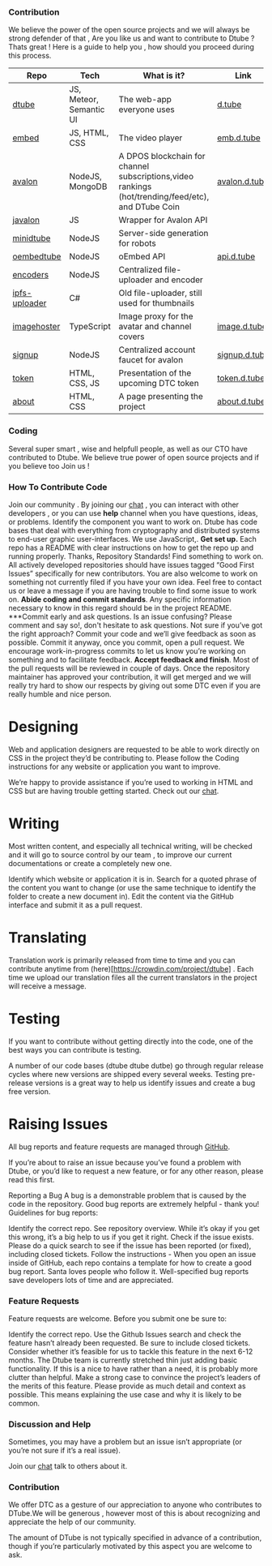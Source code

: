 ### Contribution
We believe the power of the open source projects and we will always be strong defender of that , Are you like us and want to contribute to Dtube ? Thats great ! Here is a guide to help you , how should you proceed during this process.

|Repo|Tech|What is it?|Link|
|---|---|---|---|
|[dtube](https://github.com/dtube/dtube)|JS, Meteor, Semantic UI|The web-app everyone uses|[d.tube](https://d.tube)|
|[embed](https://github.com/dtube/embed)|JS, HTML, CSS|The video player|[emb.d.tube](https://emb.d.tube/#!/alokkumar121/Qmb2YtaokLVPgXGG6tzDV663SXLfXz1Q2tNJ2ZWb4Nfnqo)|
|[avalon](https://github.com/dtube/avalon)|NodeJS, MongoDB|A DPOS blockchain for channel subscriptions,video rankings (hot/trending/feed/etc), and DTube Coin|[avalon.d.tube](https://avalon.d.tube/trending)|
|[javalon](https://github.com/dtube/javalon)|JS|Wrapper for Avalon API|   |
|[minidtube](https://github.com/dtube/minidtube)|NodeJS|Server-side generation for robots|   |
|[oembedtube](https://github.com/dtube/oembedtube)|NodeJS|oEmbed API|[api.d.tube](https://api.d.tube/oembed?url=https://d.tube/v/clixmoney/h1sh3h82tn5)|
|[encoders](https://github.com/dtube/encoders)|NodeJS|Centralized file-uploader and encoder|   |
|[ipfs-uploader](https://github.com/dtube/ipfs-uploader)|C#|Old file-uploader, still used for thumbnails|   |
|[imagehoster](https://github.com/dtube/imagehoster)|TypeScript|Image proxy for the avatar and channel covers|[image.d.tube](https://image.d.tube/u/heimindanger/avatar/)|
|[signup](https://github.com/dtube/signup)|NodeJS|Centralized account faucet for avalon|[signup.d.tube](https://signup.d.tube)|
|[token](https://github.com/dtube/token)|HTML, CSS, JS|Presentation of the upcoming DTC token|[token.d.tube](https://token.d.tube)|
|[about](https://github.com/dtube/about)|HTML, CSS|A page presenting the project|[about.d.tube](https://about.d.tube)|

### Coding
Several super smart , wise and helpfull people, as well as our CTO have contributed to Dtube. We believe true power of open source projects and if you believe too Join us !

### How To Contribute Code
Join our community . By joining our [chat](https://discord.gg/BcTr97) , you can interact with other developers , or you can use **help** channel when you have questions, ideas, or problems.
Identify the component you want to work on. Dtube  has code bases that deal with everything from cryptography and distributed systems to end-user graphic user-interfaces. We use  JavaScript,. 
**Get set up.** Each repo has a README with clear instructions on how to get the repo up and running properly. Thanks, Repository Standards!
Find something to work on. All actively developed repositories should have issues tagged “Good First Issues” specifically for new contributors. You are also welcome to work on something not currently filed if you have your own idea. Feel free to contact us or leave a message if you are having trouble to find some issue to work on.
**Abide coding and commit standards**. Any specific information necessary to know in this regard should be in the project README.
***Commit early and ask questions. Is an issue confusing? Please comment and say so!, don't hesitate to ask questions. Not sure if you’ve got the right approach? Commit your code and we’ll give feedback as soon as possible. Commit it anyway, once you commit, open a pull request. We encourage work-in-progress commits to let us know you’re working on something and to facilitate feedback.
**Accept feedback and finish**. Most of the pull requests will be reviewed in couple of days. Once the repository maintainer has approved your contribution, it will get merged and we will really try hard to show our respects by giving out some DTC even if you are really humble and nice person.
# Designing
Web and application designers are requested to be able to work directly on CSS in the project they’d be contributing to. Please follow the Coding instructions for any website or application you want to improve.

We’re happy to provide assistance if you’re used to working in HTML and CSS but are having trouble getting started. Check out our [chat](https://discord.gg/BcTr9).

# Writing
Most written content, and especially all technical writing, will be checked and it will go to source control by our team , to improve our current documentations or create a completely new one.

Identify which website or application it is in.
Search for a quoted phrase of the content you want to change (or use the same technique to identify the folder to create a new document in).
Edit the content via the GitHub interface and submit it as a pull request.
# Translating
Translation work is primarily released from time to time and you can contribute anytime from (here)[https://crowdin.com/project/dtube] . Each time we upload our translation files all the current translators in the project will receive a message.

# Testing
If you want to contribute without getting directly into the code, one of the best ways you can contribute is testing.

A number of our code bases (dtube dtube dutbe) go through regular release cycles where new versions are shipped every several weeks. Testing pre-release versions is a great way to help us identify issues and create a bug free version.



# Raising Issues
All bug reports and feature requests are managed through [GitHub](https://github.com/dtube).

If you’re about to raise an issue because you’ve found a problem with Dtube, or you’d like to request a new feature, or for any other reason, please read this first.

Reporting a Bug
A bug is a demonstrable problem that is caused by the code in the repository. Good bug reports are extremely helpful - thank you! Guidelines for bug reports:

Identify the correct repo. See repository overview. While it’s okay if you get this wrong, it’s a big help to us if you get it right.
Check if the issue exists. Please do a quick search to see if the issue has been reported (or fixed), including closed tickets.
Follow the instructions - When you open an issue inside of GitHub, each repo contains a template for how to create a good bug report. Santa loves people who follow it.
Well-specified bug reports save developers lots of time and are appreciated.

### Feature Requests
Feature requests are welcome. Before you submit one be sure to:

Identify the correct repo.
Use the Github Issues search and check the feature hasn’t already been requested. Be sure to include closed tickets.
Consider whether it’s feasible for us to tackle this feature in the next 6-12 months. The Dtube team is currently stretched thin just adding basic functionality. If this is a nice to have rather than a need, it is probably more clutter than helpful.
Make a strong case to convince the project’s leaders of the merits of this feature. Please provide as much detail and context as possible. This means explaining the use case and why it is likely to be common.
### Discussion and Help
Sometimes, you may have a problem but an issue isn’t appropriate (or you’re not sure if it’s a real issue).

Join our [chat](https://discord.gg/dtube) talk to others about it.

### Contribution
We offer DTC as a gesture of our appreciation to anyone who contributes to DTube.We will be generous , however most of this is about recognizing and appreciate the help of our community.

The amount of DTube is not typically specified in advance of a contribution, though if you’re particularly motivated by this aspect you are welcome to ask.
